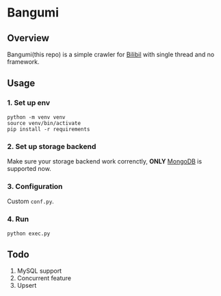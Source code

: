 # Bangumi

## Overview
Bangumi(this repo) is a simple crawler for [Bilibil](https://www.bilibili.com) with single thread and no framework.

## Usage
### 1. Set up env
```
python -m venv venv
source venv/bin/activate
pip install -r requirements
```
### 2. Set up storage backend
Make sure your storage backend work correnctly, **ONLY** [MongoDB](https://www.mongodb.com) is supported now.
### 3. Configuration
Custom ```conf.py```.
### 4. Run
```python exec.py```

## Todo
1. MySQL support
2. Concurrent feature
3. Upsert
